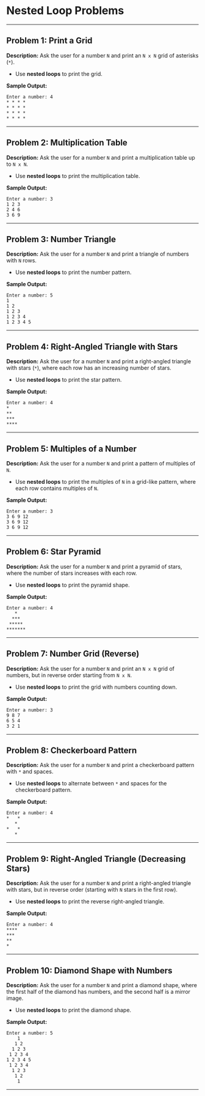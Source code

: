 # Nested Loop Problems
---

## **Problem 1: Print a Grid**

**Description:** Ask the user for a number `N` and print an `N x N` grid of asterisks (`*`).

- Use **nested loops** to print the grid.

**Sample Output:**

```
Enter a number: 4
* * * *
* * * *
* * * *
* * * *
```

---

## **Problem 2: Multiplication Table**

**Description:** Ask the user for a number `N` and print a multiplication table up to `N x N`.

- Use **nested loops** to print the multiplication table.

**Sample Output:**

```
Enter a number: 3
1 2 3
2 4 6
3 6 9
```

---

## **Problem 3: Number Triangle**

**Description:** Ask the user for a number `N` and print a triangle of numbers with `N` rows.

- Use **nested loops** to print the number pattern.

**Sample Output:**

```
Enter a number: 5
1
1 2
1 2 3
1 2 3 4
1 2 3 4 5
```

---

## **Problem 4: Right-Angled Triangle with Stars**

**Description:** Ask the user for a number `N` and print a right-angled triangle with stars (`*`), where each row has an increasing number of stars.

- Use **nested loops** to print the star pattern.

**Sample Output:**

```
Enter a number: 4
*
**
***
****
```

---

## **Problem 5: Multiples of a Number**

**Description:** Ask the user for a number `N` and print a pattern of multiples of `N`.

- Use **nested loops** to print the multiples of `N` in a grid-like pattern, where each row contains multiples of `N`.

**Sample Output:**

```
Enter a number: 3
3 6 9 12
3 6 9 12
3 6 9 12
```

---

## **Problem 6: Star Pyramid**

**Description:** Ask the user for a number `N` and print a pyramid of stars, where the number of stars increases with each row.

- Use **nested loops** to print the pyramid shape.

**Sample Output:**

```
Enter a number: 4
   *
  ***
 *****
*******
```

---

## **Problem 7: Number Grid (Reverse)**

**Description:** Ask the user for a number `N` and print an `N x N` grid of numbers, but in reverse order starting from `N x N`.

- Use **nested loops** to print the grid with numbers counting down.

**Sample Output:**

```
Enter a number: 3
9 8 7
6 5 4
3 2 1
```

---

## **Problem 8: Checkerboard Pattern**

**Description:** Ask the user for a number `N` and print a checkerboard pattern with `*` and spaces.

- Use **nested loops** to alternate between `*` and spaces for the checkerboard pattern.

**Sample Output:**

```
Enter a number: 4
*   *
   * 
*   *
   *
```

---

## **Problem 9: Right-Angled Triangle (Decreasing Stars)**

**Description:** Ask the user for a number `N` and print a right-angled triangle with stars, but in reverse order (starting with `N` stars in the first row).

- Use **nested loops** to print the reverse right-angled triangle.

**Sample Output:**

```
Enter a number: 4
****
***
**
*
```

---

## **Problem 10: Diamond Shape with Numbers**

**Description:** Ask the user for a number `N` and print a diamond shape, where the first half of the diamond has numbers, and the second half is a mirror image.

- Use **nested loops** to print the diamond shape.

**Sample Output:**

```
Enter a number: 5
    1
   1 2
  1 2 3
 1 2 3 4
1 2 3 4 5
 1 2 3 4
  1 2 3
   1 2
    1
```

---
